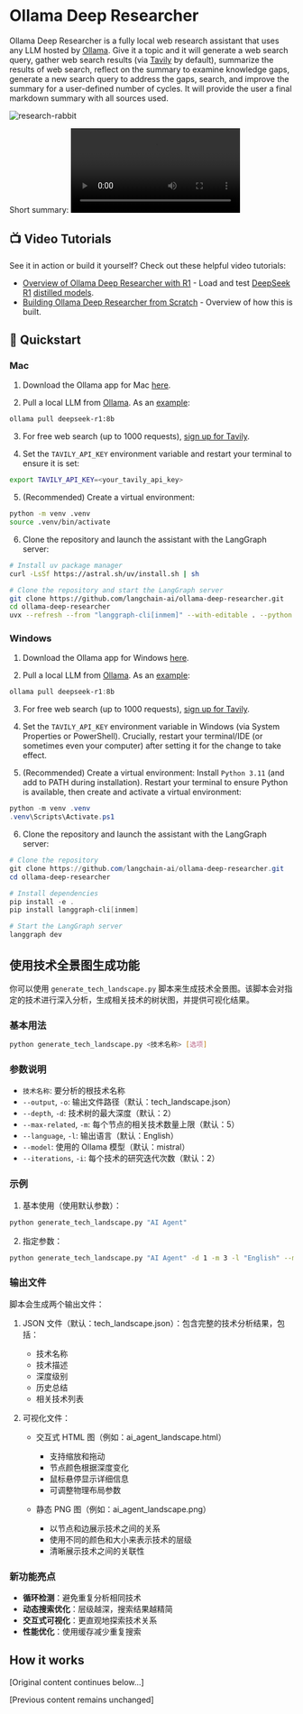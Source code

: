 # Ollama Deep Researcher

Ollama Deep Researcher is a fully local web research assistant that uses any LLM hosted by [Ollama](https://ollama.com/search). Give it a topic and it will generate a web search query, gather web search results (via [Tavily](https://www.tavily.com/) by default), summarize the results of web search, reflect on the summary to examine knowledge gaps, generate a new search query to address the gaps, search, and improve the summary for a user-defined number of cycles. It will provide the user a final markdown summary with all sources used. 

![research-rabbit](https://github.com/user-attachments/assets/4308ee9c-abf3-4abb-9d1e-83e7c2c3f187)

Short summary:
<video src="https://github.com/user-attachments/assets/02084902-f067-4658-9683-ff312cab7944" controls></video>

## 📺 Video Tutorials

See it in action or build it yourself? Check out these helpful video tutorials:
- [Overview of Ollama Deep Researcher with R1](https://www.youtube.com/watch?v=sGUjmyfof4Q) - Load and test [DeepSeek R1](https://api-docs.deepseek.com/news/news250120) [distilled models](https://ollama.com/library/deepseek-r1).
- [Building Ollama Deep Researcher from Scratch](https://www.youtube.com/watch?v=XGuTzHoqlj8) - Overview of how this is built.

## 🚀 Quickstart

### Mac 

1. Download the Ollama app for Mac [here](https://ollama.com/download).

2. Pull a local LLM from [Ollama](https://ollama.com/search). As an [example](https://ollama.com/library/deepseek-r1:8b): 
```bash
ollama pull deepseek-r1:8b
```

3. For free web search (up to 1000 requests), [sign up for Tavily](https://tavily.com/). 

4. Set the `TAVILY_API_KEY` environment variable and restart your terminal to ensure it is set:

```bash
export TAVILY_API_KEY=<your_tavily_api_key>
```

5. (Recommended) Create a virtual environment:
```bash
python -m venv .venv
source .venv/bin/activate
```

6. Clone the repository and launch the assistant with the LangGraph server:

```bash
# Install uv package manager
curl -LsSf https://astral.sh/uv/install.sh | sh

# Clone the repository and start the LangGraph server 
git clone https://github.com/langchain-ai/ollama-deep-researcher.git
cd ollama-deep-researcher
uvx --refresh --from "langgraph-cli[inmem]" --with-editable . --python 3.11 langgraph dev
```

### Windows 

1. Download the Ollama app for Windows [here](https://ollama.com/download).

2. Pull a local LLM from [Ollama](https://ollama.com/search). As an [example](https://ollama.com/library/deepseek-r1:8b): 
```powershell
ollama pull deepseek-r1:8b
```

3. For free web search (up to 1000 requests), [sign up for Tavily](https://tavily.com/). 

4. Set the `TAVILY_API_KEY` environment variable in Windows (via System Properties or PowerShell). Crucially, restart your terminal/IDE (or sometimes even your computer) after setting it for the change to take effect.

5. (Recommended) Create a virtual environment: Install `Python 3.11` (and add to PATH during installation). Restart your terminal to ensure Python is available, then create and activate a virtual environment:

```powershell
python -m venv .venv
.venv\Scripts\Activate.ps1
```

6. Clone the repository and launch the assistant with the LangGraph server:

```powershell
# Clone the repository 
git clone https://github.com/langchain-ai/ollama-deep-researcher.git
cd ollama-deep-researcher

# Install dependencies 
pip install -e .
pip install langgraph-cli[inmem]

# Start the LangGraph server
langgraph dev
```

## 使用技术全景图生成功能

你可以使用 `generate_tech_landscape.py` 脚本来生成技术全景图。该脚本会对指定的技术进行深入分析，生成相关技术的树状图，并提供可视化结果。

### 基本用法

```bash
python generate_tech_landscape.py <技术名称> [选项]
```

### 参数说明

- `技术名称`: 要分析的根技术名称
- `--output`, `-o`: 输出文件路径（默认：tech_landscape.json）
- `--depth`, `-d`: 技术树的最大深度（默认：2）
- `--max-related`, `-m`: 每个节点的相关技术数量上限（默认：5）
- `--language`, `-l`: 输出语言（默认：English）
- `--model`: 使用的 Ollama 模型（默认：mistral）
- `--iterations`, `-i`: 每个技术的研究迭代次数（默认：2）

### 示例

1. 基本使用（使用默认参数）：
```bash
python generate_tech_landscape.py "AI Agent"
```

2. 指定参数：
```bash
python generate_tech_landscape.py "AI Agent" -d 1 -m 3 -l "English" --model mistral --iterations 2
```

### 输出文件

脚本会生成两个输出文件：
1. JSON 文件（默认：tech_landscape.json）：包含完整的技术分析结果，包括：
   - 技术名称
   - 技术描述
   - 深度级别
   - 历史总结
   - 相关技术列表

2. 可视化文件：
   - 交互式 HTML 图（例如：ai_agent_landscape.html）
     * 支持缩放和拖动
     * 节点颜色根据深度变化
     * 鼠标悬停显示详细信息
     * 可调整物理布局参数
   
   - 静态 PNG 图（例如：ai_agent_landscape.png）
     * 以节点和边展示技术之间的关系
     * 使用不同的颜色和大小来表示技术的层级
     * 清晰展示技术之间的关联性

### 新功能亮点

- **循环检测**：避免重复分析相同技术
- **动态搜索优化**：层级越深，搜索结果越精简
- **交互式可视化**：更直观地探索技术关系
- **性能优化**：使用缓存减少重复搜索

## How it works

[Original content continues below...]

[Previous content remains unchanged]
